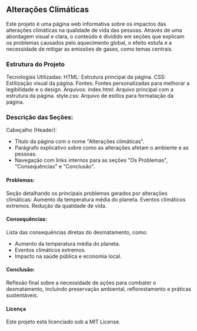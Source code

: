 ## Alterações Climáticas
Este projeto é uma página web informativa sobre os impactos das alterações climáticas na qualidade de vida das pessoas. Através de uma abordagem visual e clara, o conteúdo é dividido em seções que explicam os problemas causados pelo aquecimento global, o efeito estufa e a necessidade de mitigar as emissões de gases, como temas centrais.

### Estrutura do Projeto
Tecnologias Utilizadas:
HTML: Estrutura principal da página.
CSS: Estilização visual da página.
Fontes: Fontes personalizadas para melhorar a legibilidade e o design.
Arquivos:
index.html: Arquivo principal com a estrutura da página.
style.css: Arquivo de estilos para formatação da página.

### Descrição das Seções:
Cabeçalho (Header):
* Título da página com o nome "Alterações climáticas".
* Parágrafo explicativo sobre como as alterações afetam o ambiente e as pessoas.
* Navegação com links internos para as seções "Os Problemas", "Consequências" e "Conclusão".

#### Problemas:

Seção detalhando os principais problemas gerados por alterações climáticas:
Aumento da temperatura média do planeta.
Eventos climáticos extremos.
Redução da qualidade de vida.

#### Consequências:

Lista das consequências diretas do desmatamento, como:
* Aumento da temperatura média do planeta.
* Eventos climáticos extremos.
* Impacto na saúde pública e economia local.

#### Conclusão:

Reflexão final sobre a necessidade de ações para combater o desmatamento, incluindo preservação ambiental, reflorestamento e práticas sustentáveis.

#### Licença
Este projeto está licenciado sob a MIT License.
